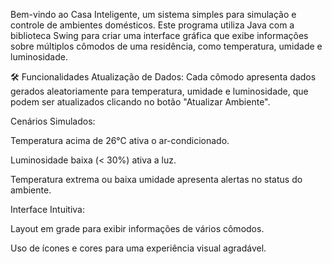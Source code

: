 Bem-vindo ao Casa Inteligente, um sistema simples para simulação e controle de ambientes domésticos. Este programa utiliza Java com a biblioteca Swing para criar uma interface gráfica que exibe informações sobre múltiplos cômodos de uma residência, como temperatura, umidade e luminosidade.

🛠️ Funcionalidades
Atualização de Dados:
Cada cômodo apresenta dados gerados aleatoriamente para temperatura, umidade e luminosidade, que podem ser atualizados clicando no botão "Atualizar Ambiente".

Cenários Simulados:

Temperatura acima de 26°C ativa o ar-condicionado.

Luminosidade baixa (< 30%) ativa a luz.

Temperatura extrema ou baixa umidade apresenta alertas no status do ambiente.

Interface Intuitiva:

Layout em grade para exibir informações de vários cômodos.

Uso de ícones e cores para uma experiência visual agradável.
